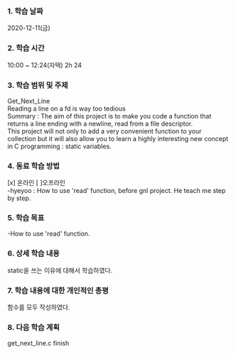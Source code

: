 ### 1. 학습 날짜 
2020-12-11(금)
​
### 2. 학습 시간
10:00 ~ 12:24(자택) 2h 24
​
### 3. 학습 범위 및 주제
Get_Next_Line <br>
Reading a line on a fd is way too tedious <br>
Summary : The aim of this project is to make you code a function that returns a line ending with a newline, read from a file descriptor. <br>
This project will not only to add a very convenient function to your collection but it will also allow you to learn a highly interesting new concept in C programming : static variables.
​
### 4. 동료 학습 방법 
[x] 온라인 [ ]오프라인 <br>
-hyeyoo : How to use 'read' function, before gnl project. He teach me step by step.
​
### 5. 학습 목표
-How to use 'read' function.
​
### 6. 상세 학습 내용
static을 쓰는 이유에 대해서 학습하였다.
​
### 7. 학습 내용에 대한 개인적인 총평
함수를 모두 작성하였다.
​
### 8. 다음 학습 계획
get_next_line.c finish